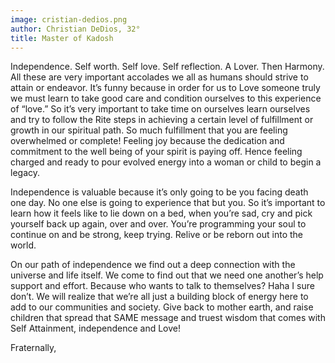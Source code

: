 ```yaml
---
image: cristian-dedios.png
author: Christian DeDios, 32°
title: Master of Kadosh
---
```


Independence. Self worth. Self love. Self reflection. A Lover. Then Harmony. All these are very important accolades we all as humans should strive to attain or endeavor. It’s funny because in order for us to Love someone truly we must learn to take good care and condition ourselves to this experience of “love.” So it’s very important to take time on ourselves learn ourselves and try to follow the Rite steps in achieving a certain level of fulfillment or growth in our spiritual path. So much fulfillment that you are feeling overwhelmed or complete! Feeling joy because the dedication and commitment to the well being of your spirit is paying off. Hence feeling charged and ready to pour evolved energy into a woman or child to begin a legacy. 

Independence is valuable because it’s only going to be you facing death one day. No one else is going to experience that but you. So it’s important to learn how it feels like to lie down on a bed, when you’re sad, cry and pick yourself back up again, over and over. You’re programming your soul to continue on and be strong, keep trying. Relive or be reborn out into the world. 

On our path of independence we find out a deep connection with the universe and life itself. We come to find out that we need one another’s help support and effort. Because who wants to talk to themselves? Haha I sure don’t. We will realize that we’re all just a building block of energy here to add to our communities and society. Give back to mother earth, and raise children that spread that SAME message and truest wisdom that comes with Self Attainment, independence and Love!  

Fraternally, 